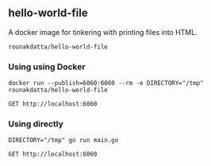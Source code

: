 ## hello-world-file

A docker image for tinkering with printing files into HTML.

```
rounakdatta/hello-world-file
```

### Using using Docker

```
docker run --publish=6060:6060 --rm -e DIRECTORY="/tmp" rounakdatta/hello-world-file
```

```
GET http://localhost:6060
```

### Using directly

```
DIRECTORY="/tmp" go run main.go
```

```
GET http://localhost:6060
```
